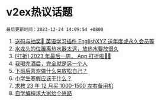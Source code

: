 # v2ex热议话题

`最后更新时间：2023-12-24 14:09:54 +0800`

1. [送码与抽奖👏 英语学习插件 EnglishXYZ 送年度或永久会员等](https://www.v2ex.com/t/1002901)
1. [水龙头的位置离热水器太远，放热水要放很久](https://www.v2ex.com/t/1002896)
1. [[打折] 2023 年最后一周， App 打折啦🎉🎉](https://www.v2ex.com/t/1002884)
1. [我喝完酒后，完全就是另一个人](https://www.v2ex.com/t/1002931)
1. [下班后喜欢做什么来放松自己？](https://www.v2ex.com/t/1002865)
1. [小学生寒假应该干什么？](https://www.v2ex.com/t/1002971)
1. [求教 23 年 12 月买 1000-1500 左右备用机](https://www.v2ex.com/t/1002868)
1. [自学编程求大家给个思路](https://www.v2ex.com/t/1002859)

